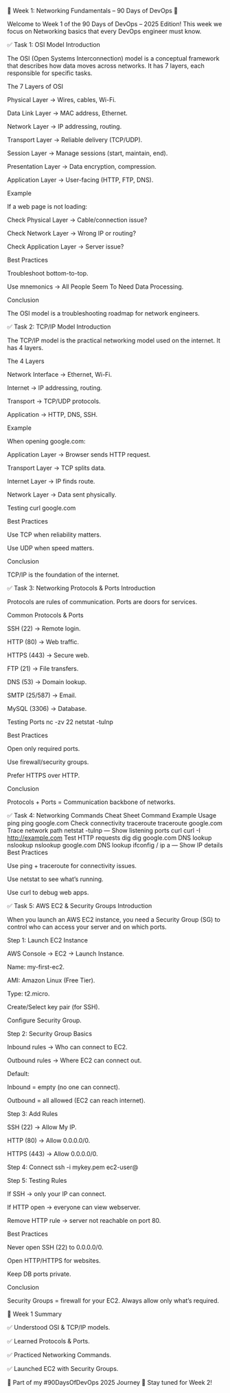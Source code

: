 📘 Week 1: Networking Fundamentals – 90 Days of DevOps 🚀

Welcome to Week 1 of the 90 Days of DevOps – 2025 Edition!
This week we focus on Networking basics that every DevOps engineer must know.

✅ Task 1: OSI Model
Introduction

The OSI (Open Systems Interconnection) model is a conceptual framework that describes how data moves across networks. It has 7 layers, each responsible for specific tasks.

The 7 Layers of OSI

Physical Layer → Wires, cables, Wi-Fi.

Data Link Layer → MAC address, Ethernet.

Network Layer → IP addressing, routing.

Transport Layer → Reliable delivery (TCP/UDP).

Session Layer → Manage sessions (start, maintain, end).

Presentation Layer → Data encryption, compression.

Application Layer → User-facing (HTTP, FTP, DNS).

Example

If a web page is not loading:

Check Physical Layer → Cable/connection issue?

Check Network Layer → Wrong IP or routing?

Check Application Layer → Server issue?

Best Practices

Troubleshoot bottom-to-top.

Use mnemonics → All People Seem To Need Data Processing.

Conclusion

The OSI model is a troubleshooting roadmap for network engineers.

✅ Task 2: TCP/IP Model
Introduction

The TCP/IP model is the practical networking model used on the internet. It has 4 layers.

The 4 Layers

Network Interface → Ethernet, Wi-Fi.

Internet → IP addressing, routing.

Transport → TCP/UDP protocols.

Application → HTTP, DNS, SSH.

Example

When opening google.com:

Application Layer → Browser sends HTTP request.

Transport Layer → TCP splits data.

Internet Layer → IP finds route.

Network Layer → Data sent physically.

Testing
curl google.com

Best Practices

Use TCP when reliability matters.

Use UDP when speed matters.

Conclusion

TCP/IP is the foundation of the internet.

✅ Task 3: Networking Protocols & Ports
Introduction

Protocols are rules of communication. Ports are doors for services.

Common Protocols & Ports

SSH (22) → Remote login.

HTTP (80) → Web traffic.

HTTPS (443) → Secure web.

FTP (21) → File transfers.

DNS (53) → Domain lookup.

SMTP (25/587) → Email.

MySQL (3306) → Database.

Testing Ports
nc -zv <server-ip> 22
netstat -tulnp

Best Practices

Open only required ports.

Use firewall/security groups.

Prefer HTTPS over HTTP.

Conclusion

Protocols + Ports = Communication backbone of networks.

✅ Task 4: Networking Commands Cheat Sheet
Command	Example	Usage
ping	ping google.com	Check connectivity
traceroute	traceroute google.com	Trace network path
netstat -tulnp	—	Show listening ports
curl	curl -I http://example.com	Test HTTP requests
dig	dig google.com	DNS lookup
nslookup	nslookup google.com	DNS lookup
ifconfig / ip a	—	Show IP details
Best Practices

Use ping + traceroute for connectivity issues.

Use netstat to see what’s running.

Use curl to debug web apps.

✅ Task 5: AWS EC2 & Security Groups
Introduction

When you launch an AWS EC2 instance, you need a Security Group (SG) to control who can access your server and on which ports.

Step 1: Launch EC2 Instance

AWS Console → EC2 → Launch Instance.

Name: my-first-ec2.

AMI: Amazon Linux (Free Tier).

Type: t2.micro.

Create/Select key pair (for SSH).

Configure Security Group.

Step 2: Security Group Basics

Inbound rules → Who can connect to EC2.

Outbound rules → Where EC2 can connect out.

Default:

Inbound = empty (no one can connect).

Outbound = all allowed (EC2 can reach internet).

Step 3: Add Rules

SSH (22) → Allow My IP.

HTTP (80) → Allow 0.0.0.0/0.

HTTPS (443) → Allow 0.0.0.0/0.

Step 4: Connect
ssh -i mykey.pem ec2-user@<public-ip>

Step 5: Testing Rules

If SSH → only your IP can connect.

If HTTP open → everyone can view webserver.

Remove HTTP rule → server not reachable on port 80.

Best Practices

Never open SSH (22) to 0.0.0.0/0.

Open HTTP/HTTPS for websites.

Keep DB ports private.

Conclusion

Security Groups = firewall for your EC2. Always allow only what’s required.

🎯 Week 1 Summary

✅ Understood OSI & TCP/IP models.

✅ Learned Protocols & Ports.

✅ Practiced Networking Commands.

✅ Launched EC2 with Security Groups.

📖 Part of my #90DaysOfDevOps 2025 Journey 🚀
Stay tuned for Week 2!

